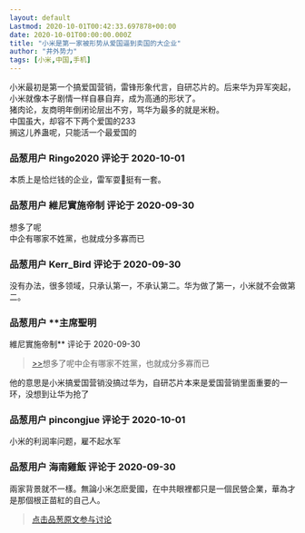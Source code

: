 ```yaml
---
layout: default
Lastmod: 2020-10-01T00:42:33.697878+00:00
date: 2020-10-01T00:00:00.000Z
title: "小米是第一家被形势从爱国逼到卖国的大企业"
author: "井外势力"
tags: [小米,中国,手机]
---
```


小米最初是第一个搞爱国营销，雷锋形象代言，自研芯片的。后来华为异军突起，小米就像本子剧情一样自暴自弃，成为高通的形状了。  
猪肉论，友商明年倒闭论层出不穷，骂华为最多的就是米粉。  
中国虽大，却容不下两个爱国的233  
搁这儿养蛊呢，只能活一个最爱国的

            
### 品葱用户 **Ringo2020** 评论于 2020-10-01
        
本质上是恰烂钱的企业，雷军耍🐒挺有一套。
        


            
### 品葱用户 **維尼實施帝制** 评论于 2020-09-30
        
想多了呢  
中企有哪家不姓黨，也就成分多寡而已
        


            
### 品葱用户 **Kerr_Bird** 评论于 2020-09-30
        
没有办法，很多领域，只承认第一，不承认第二。华为做了第一，小米就不会做第二。
        


            
### 品葱用户 **主席聖明 
維尼實施帝制** 评论于 2020-09-30
        
> [\>>]( "/article/item_id-506848#")想多了呢中企有哪家不姓黨，也就成分多寡而已

  
  
他的意思是小米搞爱国营销没搞过华为，自研芯片本来是爱国营销里面重要的一环，没想到让华为抢了
        


            
### 品葱用户 **pincongjue** 评论于 2020-10-01
        
小米的利润率问题，雇不起水军
        


            
### 品葱用户 **海南雞飯** 评论于 2020-09-30
        
兩家背景就不一樣。無論小米怎麽愛國，在中共眼裡都只是一個民營企業，華為才是那個根正苗紅的自己人。
        






> [点击品葱原文参与讨论](https://pincong.rocks/article/24594)

